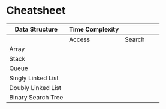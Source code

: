 # Cheatsheet
| Data Structure     | Time Complexity |        |     |     |
| ------------------ | --------------- | ------ | --- | --- |
|                    | Access          | Search |     |     |
| Array              |                 |        |     |     |
| Stack              |                 |        |     |     |
| Queue              |                 |        |     |     |
| Singly Linked List |                 |        |     |     |
| Doubly Linked List |                 |        |     |     |
| Binary Search Tree |                 |        |     |     |
